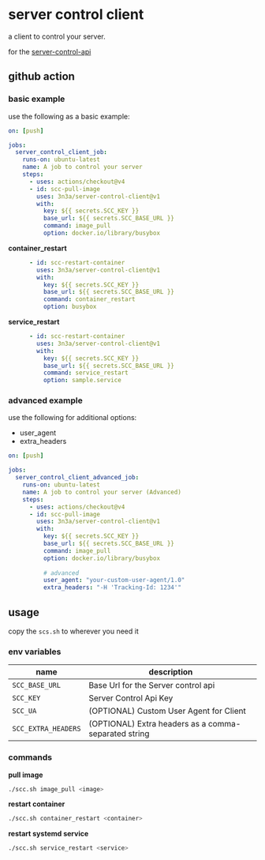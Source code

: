 # server control client

a client to control your server.

for the [server-control-api](https://github.com/3n3a/server-control-api)

## github action

### basic example

use the following as a basic example:

```yaml
on: [push]

jobs:
  server_control_client_job:
    runs-on: ubuntu-latest
    name: A job to control your server
    steps:
      - uses: actions/checkout@v4
      - id: scc-pull-image
        uses: 3n3a/server-control-client@v1
        with:
          key: ${{ secrets.SCC_KEY }}
          base_url: ${{ secrets.SCC_BASE_URL }}
          command: image_pull
          option: docker.io/library/busybox
```

**container_restart**

```yaml
      - id: scc-restart-container
        uses: 3n3a/server-control-client@v1
        with:
          key: ${{ secrets.SCC_KEY }}
          base_url: ${{ secrets.SCC_BASE_URL }}
          command: container_restart
          option: busybox
```

**service_restart**

```yaml
      - id: scc-restart-container
        uses: 3n3a/server-control-client@v1
        with:
          key: ${{ secrets.SCC_KEY }}
          base_url: ${{ secrets.SCC_BASE_URL }}
          command: service_restart
          option: sample.service
```

### advanced example

use the following for additional options:
* user_agent
* extra_headers

```yaml
on: [push]

jobs:
  server_control_client_advanced_job:
    runs-on: ubuntu-latest
    name: A job to control your server (Advanced)
    steps:
      - uses: actions/checkout@v4
      - id: scc-pull-image
        uses: 3n3a/server-control-client@v1
        with:
          key: ${{ secrets.SCC_KEY }}
          base_url: ${{ secrets.SCC_BASE_URL }}
          command: image_pull
          option: docker.io/library/busybox
      
          # advanced
          user_agent: "your-custom-user-agent/1.0"
          extra_headers: "-H 'Tracking-Id: 1234'"    
```

## usage

copy the `scs.sh` to wherever you need it

### env variables

| name | description |
| ---- | ----------- |
| `SCC_BASE_URL` | Base Url for the Server control api |
| `SCC_KEY` | Server Control Api Key |
| `SCC_UA` | (OPTIONAL) Custom User Agent for Client |
| `SCC_EXTRA_HEADERS` | (OPTIONAL) Extra headers as a comma-separated string |

### commands

**pull image**

```sh
./scc.sh image_pull <image>
```

**restart container**

```sh
./scc.sh container_restart <container>
```

**restart systemd service**

```sh
./scc.sh service_restart <service>
```

